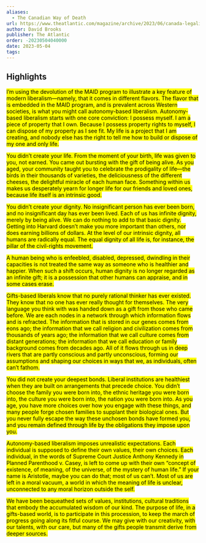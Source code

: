 ```yaml
---
aliases:
  - The Canadian Way of Death
url: https://www.theatlantic.com/magazine/archive/2023/06/canada-legalized-medical-assisted-suicide-euthanasia-death-maid/673790/
author: David Brooks
publisher: The Atlantic
order: -20230504040000
date: 2023-05-04
tags:
---
```


## Highlights
<mark>I’m using the devolution of the MAID program to illustrate a key feature of modern liberalism—namely, that it comes in different flavors. The flavor that is embedded in the MAID program, and is prevalent across Western societies, is what you might call autonomy-based liberalism. Autonomy-based liberalism starts with one core conviction: I possess myself. I am a piece of property that I own. Because I possess property rights to myself, I can dispose of my property as I see fit. My life is a project that I am creating, and nobody else has the right to tell me how to build or dispose of my one and only life.</mark>

<mark>You didn’t create your life. From the moment of your birth, life was given to you, not earned. You came out bursting with the gift of being alive. As you aged, your community taught you to celebrate the prodigality of life—the birds in their thousands of varieties, the deliciousness of the different cheeses, the delightful miracle of each human face. Something within us makes us desperately yearn for longer life for our friends and loved ones, because life itself is an intrinsic good.</mark>

<mark>You didn’t create your dignity. No insignificant person has ever been born, and no insignificant day has ever been lived. Each of us has infinite dignity, merely by being alive. We can do nothing to add to that basic dignity. Getting into Harvard doesn’t make you more important than others, nor does earning billions of dollars. At the level of our intrinsic dignity, all humans are radically equal. The equal dignity of all life is, for instance, the pillar of the civil-rights movement.</mark>

<mark>A human being who is enfeebled, disabled, depressed, dwindling in their capacities is not treated the same way as someone who is healthier and happier. When such a shift occurs, human dignity is no longer regarded as an infinite gift; it is a possession that other humans can appraise, and in some cases erase.</mark>

<mark>Gifts-based liberals know that no purely rational thinker has ever existed. They know that no one has ever really thought for themselves. The very language you think with was handed down as a gift from those who came before. We are each nodes in a network through which information flows and is refracted. The information that is stored in our genes comes from eons ago; the information that we call religion and civilization comes from thousands of years ago; the information that we call culture comes from distant generations; the information that we call education or family background comes from decades ago. All of it flows through us in deep rivers that are partly conscious and partly unconscious, forming our assumptions and shaping our choices in ways that we, as individuals, often can’t fathom.</mark>

<mark>You did not create your deepest bonds. Liberal institutions are healthiest when they are built on arrangements that precede choice. You didn’t choose the family you were born into, the ethnic heritage you were born into, the culture you were born into, the nation you were born into. As you age, you have more choices over how you engage with these things, and many people forge chosen families to supplant their biological ones. But you never fully escape the way these unchosen bonds have formed you, and you remain defined through life by the obligations they impose upon you.</mark>

<mark>Autonomy-based liberalism imposes unrealistic expectations. Each individual is supposed to define their own values, their own choices. Each individual, in the words of Supreme Court Justice Anthony Kennedy in Planned Parenthood v. Casey, is left to come up with their own “concept of existence, of meaning, of the universe, of the mystery of human life.” If your name is Aristotle, maybe you can do that; most of us can’t. Most of us are left in a moral vacuum, a world in which the meaning of life is unclear, unconnected to any moral horizon outside the self.</mark>

<mark>We have been bequeathed sets of values, institutions, cultural traditions that embody the accumulated wisdom of our kind. The purpose of life, in a gifts-based world, is to participate in this procession, to keep the march of progress going along its fitful course. We may give with our creativity, with our talents, with our care, but many of the gifts people transmit derive from deeper sources.</mark>

